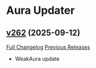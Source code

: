 # Aura Updater

## [v262](https://github.com/bart-dev-wow/AuraUpdater/tree/v262) (2025-09-12)
[Full Changelog](https://github.com/bart-dev-wow/AuraUpdater/compare/v261...v262) [Previous Releases](https://github.com/bart-dev-wow/AuraUpdater/releases)

- WeakAura update  

